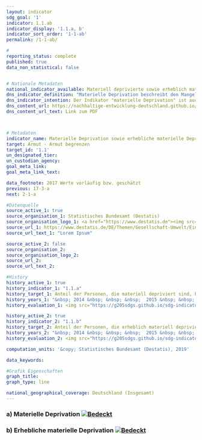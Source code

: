 ```yaml
---
layout: indicator                       
sdg_goal: '1'                       
indicator: 1.1.ab                       
indicator_display: '1.1.a, b'                       
indicator_sort_order: '1-1-ab'                       
permalink: /1-1-ab/                       

#                       
reporting_status: complete                       
published: true                       
data_non_statistical: false                       


# Nationale Metadaten                       
national_indicator_available: Materiell deprivierte sowie erheblich materiell deprivierte Personen  
dns_indicator_definition: "Materielle Deprivation beschreibt den Mangel an bestimmten Gebrauchsgütern und den unfreiwilligen Verzicht auf ausgewählten Konsum aus finanziellen Gründen. Die beiden Indikatoren geben den Anteil der Personen an der Gesamtbevölkerung an, die als materiell depriviert (1.1.a) bzw. als erheblich materiell depriviert (1.1.b) gelten. Die (erhebliche) materielle Entbehrung trifft für alle Menschen zu, deren Haushalt von neun vorgegebenen Kriterien, die die finanziellen Einschränkungen des Haushalts widerspiegeln, mindestens drei (erheblich materiell depriviert: mindestens vier) erfüllt."                     
dns_indicator_intention: Der Indikator "materielle Deprivation" ist auch Teil der ausführlichen Armuts- und Reichtumsberichterstattung der Bundesregierung. Durch die Identifikation individueller Mangelsituationen soll er stellvertretend zur Abbildung armutsgefährdeter Lebenslagen dienen. Daher soll der Prozentsatz der Personen, die materiell depriviert bzw. erheblich materiell depriviert sind, jeweils unter dem Niveau in der Europäischen Union liegen.  
dns_content_url: https://nachhaltige-entwicklung-deutschland.github.io/open-sdg-site-starter/public/content/1.1.a,b.pdf
dns_content_url_text: Link zum PDF                    



# Metadaten                       
indicator_name: Materielle Deprivation sowie erhebliche materielle Deprivation                       
target: Armut - Armut begrenzen                       
target_id: '1.1'                       
un_designated_tier:                        
un_custodian_agency:                        
goal_meta_link:                        
goal_meta_link_text:                        

data_footnote: 2017 Werte vorläufig bzw. geschätzt
previous: 17-3-a
next: 2-1-a

#Datenquelle                       
source_active_1: true
source_organisation_1: Statistisches Bundesamt (Destatis)
source_organisation_logo_1: <a href="https://www.destatis.de"><img src="https://g205sdgs.github.io/sdg-indicators/public/logos/destatis.png" alt="Logo Destatis" /></a>
source_url_1: https://www.destatis.de/DE/Themen/Gesellschaft-Umwelt/Einkommen-Konsum-Lebensbedingungen/Lebensbedingungen-Armutsgefaehrdung/_inhalt.html#sprg233586
source_url_text_1: "Lorem Ipsum"                        

source_active_2: false                       
source_organisation_2:                        
source_organisation_logo_2:                        
source_url_2:                        
source_url_text_2:                        

#History
history_active_1: true
history_indicator_1: "1.1.a"
history_target_1: Anteil der Personen, die materiell depriviert sind, bis 2030 deutlich unter EU-28-Wert halten.<br /> &nbsp;
history_years_1: "&nbsp; 2014 &nbsp; &nbsp; &nbsp;  2015 &nbsp; &nbsp; &nbsp; 2016 &nbsp; &nbsp; &nbsp; 2017"
history_evaluation_1: <img src="https://g205sdgs.github.io/sdg-indicators/public/Wettersymbole/Sonne.png" alt="Sonne" /> <img src="https://g205sdgs.github.io/sdg-indicators/public/Wettersymbole/Bedeckt.png" alt="Bedeckt" /> <img src="https://g205sdgs.github.io/sdg-indicators/public/Wettersymbole/Bedeckt.png" alt="Bedeckt" /> <img src="https://g205sdgs.github.io/sdg-indicators/public/Wettersymbole/Bedeckt.png" alt="Bedeckt" />

history_active_2: true
history_indicator_2: "1.1.b"
history_target_2: Anteil der Personen, die erheblich materiell depriviert sind, bis 2030 deutlich unter EU-28-Wert halten.
history_years_2: "&nbsp; 2014 &nbsp; &nbsp; &nbsp;  2015 &nbsp; &nbsp; &nbsp; 2016 &nbsp; &nbsp; &nbsp; 2017"
history_evaluation_2: <img src="https://g205sdgs.github.io/sdg-indicators/public/Wettersymbole/Sonne.png" alt="Sonne" /> <img src="https://g205sdgs.github.io/sdg-indicators/public/Wettersymbole/Bedeckt.png" alt="Bedeckt" /> <img src="https://g205sdgs.github.io/sdg-indicators/public/Wettersymbole/Sonne.png" alt="Sonne" /> <img src="https://g205sdgs.github.io/sdg-indicators/public/Wettersymbole/Bedeckt.png" alt="Bedeckt" />

computation_units: '&copy; Statistisches Bundesamt (Destatis), 2019'                       

data_keywords:                        

#Grafik Eigenschaften                       
graph_title:                        
graph_type: line                       

national_geographical_coverage: Deutschland (Insgesamt)
---
```

<h3>a) Materielle Deprivation
  <a href="https://nachhaltige-entwicklung-deutschland.github.io/open-sdg-site-starter/status/"><img src="https://g205sdgs.github.io/sdg-indicators/public/Wettersymbole/Bedeckt.png" alt="Bedeckt" />
  </a>
</h3>
<h3>b) Erhebliche materielle Deprivation
  <a href="https://nachhaltige-entwicklung-deutschland.github.io/open-sdg-site-starter/status/"><img src="https://g205sdgs.github.io/sdg-indicators/public/Wettersymbole/Bedeckt.png" alt="Bedeckt" />
  </a>
